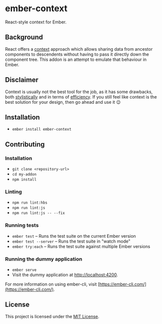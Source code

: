 # ember-context

React-style context for Ember.

## Background
React offers a [context](https://reactjs.org/docs/context.html) approach which allows sharing data from ancestor components to descendents without having to pass it directly down the component tree. This addon is an attempt to emulate that behaviour in Ember.

## Disclaimer
Context is usually not the best tool for the job, as it has some drawbacks, both [stylistically](https://reactjs.org/docs/context.html#before-you-use-context) and in terms of [efficiency](https://reactjs.org/docs/context.html#caveats). If you still feel like context is the best solution for your design, then go ahead and use it :wink:

## Installation

* `ember install ember-context`

Contributing
------------------------------------------------------------------------------

### Installation

* `git clone <repository-url>`
* `cd my-addon`
* `npm install`

### Linting

* `npm run lint:hbs`
* `npm run lint:js`
* `npm run lint:js -- --fix`

### Running tests

* `ember test` – Runs the test suite on the current Ember version
* `ember test --server` – Runs the test suite in "watch mode"
* `ember try:each` – Runs the test suite against multiple Ember versions

### Running the dummy application

* `ember serve`
* Visit the dummy application at [http://localhost:4200](http://localhost:4200).

For more information on using ember-cli, visit [https://ember-cli.com/](https://ember-cli.com/).

License
------------------------------------------------------------------------------

This project is licensed under the [MIT License](LICENSE.md).

